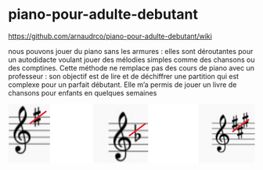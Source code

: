 # piano-pour-adulte-debutant

https://github.com/arnaudrco/piano-pour-adulte-debutant/wiki

nous pouvons jouer du piano sans les armures : elles sont déroutantes pour un autodidacte voulant jouer des mélodies simples comme des chansons ou des comptines. Cette méthode ne remplace pas des cours de piano avec un professeur : son objectif est de lire et de déchiffrer une partition qui est complexe pour un parfait débutant. Elle m’a permis de jouer un livre de chansons pour enfants en quelques semaines

![armures](https://github.com/arnaudrco/piano-pour-adulte-debutant/blob/main/armures.png)
